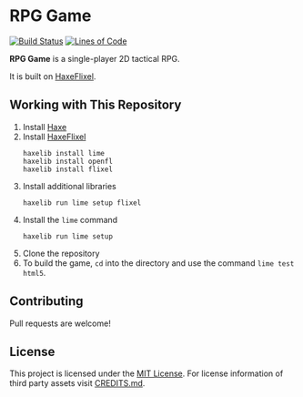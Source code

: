 # RPG Game

[![Build Status](https://travis-ci.com/Acid147/rpg-game.svg?branch=master)](https://travis-ci.com/Acid147/rpg-game)
[![Lines of Code](https://tokei.rs/b1/github/Acid147/rpg-game)](https://github.com/Aaronepower/tokei)

**RPG Game** is a single-player 2D tactical RPG.

It is built on [HaxeFlixel](https://github.com/HaxeFlixel).

## Working with This Repository

1. Install [Haxe](https://haxe.org/)
2. Install [HaxeFlixel](http://haxeflixel.com/)
   ```
   haxelib install lime
   haxelib install openfl
   haxelib install flixel
   ```
3. Install additional libraries
   ```
   haxelib run lime setup flixel
   ```
4. Install the ```lime``` command
   ```
   haxelib run lime setup
   ```
5. Clone the repository
6. To build the game, ```cd``` into the directory and use the command ```lime test html5```.

## Contributing

Pull requests are welcome!

## License

This project is licensed under the [MIT License](https://opensource.org/licenses/MIT). For license information of third party assets visit [CREDITS.md](https://github.com/Acid147/rpg-game/blob/master/CREDITS.md).